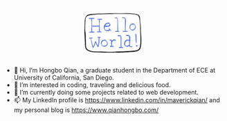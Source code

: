 <p align="center">
  <img src="https://github.com/Qianhongbo/Qianhongbo/blob/main/hello-world.gif" width="30%">
</p>

- 👋 Hi, I’m Hongbo Qian, a graduate student in the Department of ECE at University of California, San Diego. 
- 👀 I’m interested in coding, traveling and delicious food.
- 🌱 I’m currently doing some projects related to web development.
- 📫 My LinkedIn profile is https://www.linkedin.com/in/maverickqian/ and my personal blog is https://www.qianhongbo.com/

<!---
Qianhongbo/Qianhongbo is a ✨ special ✨ repository because its `README.md` (this file) appears on your GitHub profile.
You can click the Preview link to take a look at your changes.
--->
